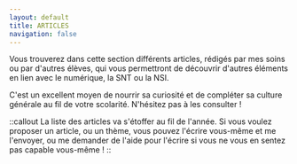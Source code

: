 ```yaml
---
layout: default
title: ARTICLES
navigation: false
---
```


Vous trouverez dans cette section différents articles, rédigés par mes soins ou par d'autres élèves, qui vous permettront de découvrir d'autres éléments en lien avec le numérique, la SNT ou la NSI.

C'est un excellent moyen de nourrir sa curiosité et de compléter sa culture générale au fil de votre scolarité. N'hésitez pas à les consulter !

::callout
La liste des articles va s'étoffer au fil de l'année. Si vous voulez proposer un article, ou un thème, vous pouvez l'écrire vous-même et me l'envoyer, ou me demander de l'aide pour l'écrire si vous ne vous en sentez pas capable vous-même !
::
